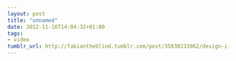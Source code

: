 ```yaml
---
layout: post
title: "unnamed"
date: 2012-11-16T14:04:32+01:00
tags:
- video
tumblr_url: http://fabiantheblind.tumblr.com/post/35838233062/design-i-o-saz-skataviz-is-an-experimental
---
```

